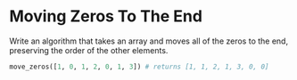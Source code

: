 # Moving Zeros To The End

Write an algorithm that takes an array and moves all of the zeros to the end, preserving the order of the other elements.

```python
move_zeros([1, 0, 1, 2, 0, 1, 3]) # returns [1, 1, 2, 1, 3, 0, 0]
```
